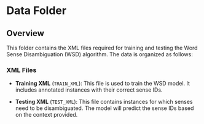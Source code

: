 # Data Folder

## Overview

This folder contains the XML files required for training and testing the Word Sense Disambiguation (WSD) algorithm. The data is organized as follows:

### XML Files

- **Training XML** (`TRAIN_XML`): This file is used to train the WSD model. It includes annotated instances with their correct sense IDs.

- **Testing XML** (`TEST_XML`): This file contains instances for which senses need to be disambiguated. The model will predict the sense IDs based on the context provided.
